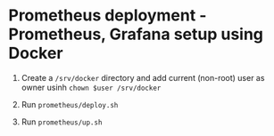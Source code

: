 # Prometheus deployment - Prometheus, Grafana setup using Docker
1. Create a `/srv/docker` directory and add current (non-root) user as owner usinh `chown $user /srv/docker`
2. Run `prometheus/deploy.sh`

3. Run `prometheus/up.sh`
